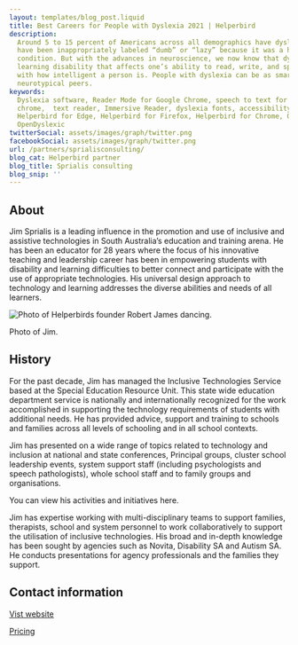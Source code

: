 ```yaml
---
layout: templates/blog_post.liquid
title: Best Careers for People with Dyslexia 2021 | Helperbird
description:
  Around 5 to 15 percent of Americans across all demographics have dyslexia. For several years, they
  have been inappropriately labeled “dumb” or “lazy” because it was a heavily misunderstood
  condition. But with the advances in neuroscience, we now know that dyslexia is a cognitive
  learning disability that affects one’s ability to read, write, and spell—and it has nothing to do
  with how intelligent a person is. People with dyslexia can be as smart and as capable as their
  neurotypical peers.
keywords:
  Dyslexia software, Reader Mode for Google Chrome, speech to text for chrome, Text to speech for
  chrome,  text reader, Immersive Reader, dyslexia fonts, accessibility software, dyslexia software,
  Helperbird for Edge, Helperbird for Firefox, Helperbird for Chrome, Opendyslexic for Chrome,
  OpenDyslexic
twitterSocial: assets/images/graph/twitter.png
facebookSocial: assets/images/graph/twitter.png
url: /partners/sprialisconsulting/
blog_cat: Helperbird partner
blog_title: Sprialis consulting
blog_snip: ''
---
```


## About

Jim Sprialis is a leading influence in the promotion and use of inclusive and assistive technologies
in South Australia’s education and training arena. He has been an educator for 28 years where the
focus of his innovative teaching and leadership career has been in empowering students with
disability and learning difficulties to better connect and participate with the use of appropriate
technologies. His universal design approach to technology and learning addresses the diverse
abilities and needs of all learners.

![Photo of Helperbirds founder Robert James dancing.](https://www.sprialisconsulting.com/uploads/3/0/7/0/30701617/dsc-0063_orig.jpg)

Photo of Jim.

## History

For the past decade, Jim has managed the Inclusive Technologies Service based at the Special
Education Resource Unit. This state wide education department service is nationally and
internationally recognized for the work accomplished in supporting the technology requirements of
students with additional needs. He has provided advice, support and training to schools and families
across all levels of schooling and in all school contexts.

Jim has presented on a wide range of topics related to technology and inclusion at national and
state conferences, Principal groups, cluster school leadership events, system support staff
(including psychologists and speech pathologists), whole school staff and to family groups and
organisations.

You can view his activities and initiatives here.

Jim has expertise working with multi-disciplinary teams to support families, therapists, school and
system personnel to work collaboratively to support the utilisation of inclusive technologies. His
broad and in-depth knowledge has been sought by agencies such as Novita, Disability SA and Autism
SA. He conducts presentations for agency professionals and the families they support.

## Contact information

[Vist website](https://www.sprialisconsulting.com/about.html)

[Pricing](/pricing?p=sc)
